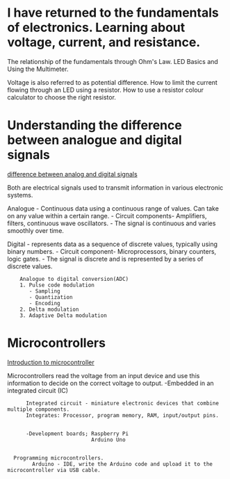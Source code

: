  # I have returned to the fundamentals of electronics. Learning about voltage, current, and resistance. 

The relationship of the fundamentals through Ohm's Law.
LED Basics and Using the Multimeter.


Voltage is also referred to as potential difference.
How to limit the current flowing through an LED using a resistor.
How to use a resistor colour calculator to choose the right resistor.

  # Understanding the difference between analogue and digital signals
  [difference between analog and digital signals](https://www.geeksforgeeks.org/physics/difference-between-analog-and-digital-signal/)
  

Both are electrical signals used to transmit information in various electronic systems.

Analogue - Continuous data using a continuous range of values. Can take on any value within a certain range.
         - Circuit components- Amplifiers, filters, continuous wave oscillators.
         - The signal is continuous and varies smoothly over time.

         
Digital - represents data as a sequence of discrete values, typically using binary numbers. 
        - Circuit component- Microprocessors, binary counters, logic gates.
        - The signal is discrete and is represented by a series of discrete values.

        Analogue to digital conversion(ADC)
        1. Pulse code modulation
           - Sampling
           - Quantization
           - Encoding
        2. Delta modulation
        3. Adaptive Delta modulation

  # Microcontrollers
  [Introduction to microcontroller](https://www.circuitbasics.com/introduction-to-microcontrolleres/)
  
  Microcontrollers read the voltage from an input device and use this information to decide on the correct voltage to output.
  -Embedded in an integrated circuit (IC)
  
          Integrated circuit - miniature electronic devices that combine multiple components.
          Integrates: Processor, program memory, RAM, input/output pins.


          -Development boards; Raspberry Pi
                               Arduino Uno

                               
      Programming microcontrollers.
            Arduino - IDE, write the Arduino code and upload it to the microcontroller via USB cable. 










































